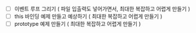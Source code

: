 
- [ ] 이벤트 루프 그리기 ( 파일 입출력도 넣어가면서, 최대한 복잡하고 어렵게 만들기 )
- [ ] this 바인딩 예제 만들고 예상하기 ( 최대한 복잡하고 어렵게 만들기 )
- [ ] prototype 예제 만들기 ( 최대한 복잡하고 어렵게 만들기 )
